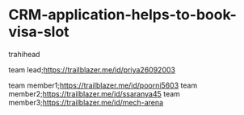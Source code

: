 # CRM-application-helps-to-book-visa-slot

trahihead

team lead;https://trailblazer.me/id/priya26092003

team member1;https://trailblazer.me/id/poorni5603
team member2;https://trailblazer.me/id/ssaranya45
team member3;https://trailblazer.me/id/mech-arena


